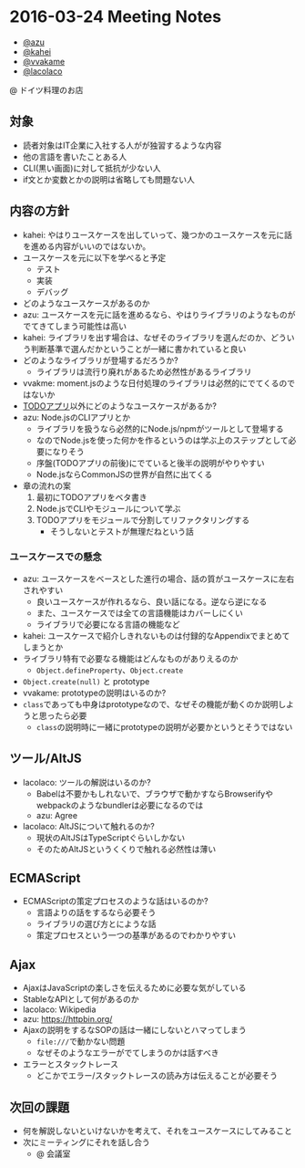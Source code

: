 # 2016-03-24 Meeting Notes

- [@azu](https://github.com/azu)
- [@kahei](https://github.com/kahei)
- [@vvakame](https://github.com/vvakame)
- [@lacolaco](https://github.com/lacolaco)

@ ドイツ料理のお店

## 対象

- 読者対象はIT企業に入社する人がが独習するような内容
- 他の言語を書いたことある人
- CLI(黒い画面)に対して抵抗が少ない人
- if文とか変数とかの説明は省略しても問題ない人

## 内容の方針

- kahei: やはりユースケースを出していって、幾つかのユースケースを元に話を進める内容がいいのではないか。
- ユースケースを元に以下を学べると予定
    - テスト
    - 実装
    - デバッグ
- どのようなユースケースがあるのか
- azu: ユースケースを元に話を進めるなら、やはりライブラリのようなものがでてきてしまう可能性は高い
- kahei: ライブラリを出す場合は、なぜそのライブラリを選んだのか、どういう判断基準で選んだかということが一緒に書かれていると良い
- どのようなライブラリが登場するだろうか?
    - ライブラリは流行り廃れがあるため必然性があるライブラリ
- vvakme: moment.jsのような日付処理のライブラリは必然的にでてくるのではないか
- [TODOアプリ](https://github.com/asciidwango/ES6book/issues/4 "TODOアプリ")以外にどのようなユースケースがあるか?
- azu: Node.jsのCLIアプリとか
    - ライブラリを扱うなら必然的にNode.js/npmがツールとして登場する
    - なのでNode.jsを使った何かを作るというのは学ぶ上のステップとして必要になりそう
    - 序盤(TODOアプリの前後)にでていると後半の説明がやりやすい
    - Node.jsならCommonJSの世界が自然に出てくる
- 章の流れの案
    1. 最初にTODOアプリをベタ書き
    2. Node.jsでCLIやモジュールについて学ぶ
    3. TODOアプリをモジュールで分割してリファクタリングする
        - そうしないとテストが無理だねという話
        
### ユースケースでの懸念

- azu: ユースケースをベースとした進行の場合、話の質がユースケースに左右されやすい
    - 良いユースケースが作れるなら、良い話になる。逆なら逆になる
    - また、ユースケースでは全ての言語機能はカバーしにくい
    - ライブラリで必要になる言語の機能など
- kahei: ユースケースで紹介しきれないものは付録的なAppendixでまとめてしまうとか
- ライブラリ特有で必要なる機能はどんなものがありえるのか
    - `Object.defineProperty`、`Object.create`
- `Object.create(null)` と prototype
- vvakame: prototypeの説明はいるのか?
- `class`であっても中身はprototypeなので、なぜその機能が動くのか説明しようと思ったら必要
    - `class`の説明時に一緒にprototypeの説明が必要かというとそうではない

## ツール/AltJS

- lacolaco: ツールの解説はいるのか?
    - Babelは不要かもしれないで、ブラウザで動かすならBrowserifyやwebpackのようなbundlerは必要になるのでは
    - azu: Agree
- lacolaco: AltJSについて触れるのか?
    - 現状のAltJSはTypeScriptぐらいしかない
    - そのためAltJSというくくりで触れる必然性は薄い

## ECMAScript

- ECMAScriptの策定プロセスのような話はいるのか?
    - 言語よりの話をするなら必要そう
    - ライブラリの選び方とにような話
    - 策定プロセスという一つの基準があるのでわかりやすい

## Ajax

- AjaxはJavaScriptの楽しさを伝えるために必要な気がしている
- StableなAPIとして何があるのか
- lacolaco: Wikipedia
- azu: https://httpbin.org/
- Ajaxの説明をするなSOPの話は一緒にしないとハマってしまう
    - `file:///`で動かない問題
    - なぜそのようなエラーがでてしまうのかは話すべき
- エラーとスタックトレース
    - どこかでエラー/スタックトレースの読み方は伝えることが必要そう

## 次回の課題


- 何を解説しないといけないかを考えて、それをユースケースにしてみること
- 次にミーティングにそれを話し合う
    - @ 会議室

